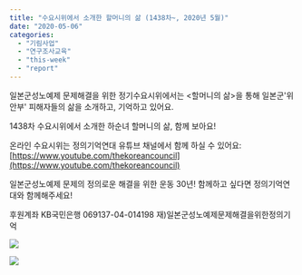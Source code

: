 ```yaml
---
title: "수요시위에서 소개한 할머니의 삶 (1438차~, 2020년 5월)"
date: "2020-05-06"
categories: 
  - "기림사업"
  - "연구조사교육"
  - "this-week"
  - "report"
---
```


일본군성노예제 문제해결을 위한 정기수요시위에서는 <할머니의 삶>을 통해 일본군'위안부' 피해자들의 삶을 소개하고, 기억하고 있어요.

1438차 수요시위에서 소개한 하순녀 할머니의 삶, 함께 보아요!

온라인 수요시위는 정의기억연대 유튜브 채널에서 함께 하실 수 있어요: [https://www.youtube.com/thekoreancouncil](https://www.youtube.com/thekoreancouncil)

  
일본군성노예제 문제의 정의로운 해결을 위한 운동 30년! 함께하고 싶다면 정의기억연대와 함께해주세요!

후원계좌 KB국민은행 069137-04-014198 재)일본군성노예제문제해결을위한정의기억

![](https://womenandwar.net/kr/wp-content/uploads/2020/05/슬라이드1-1024x1024.jpg)

![](https://womenandwar.net/kr/wp-content/uploads/2020/05/슬라이드2-1-1024x1024.jpg)
